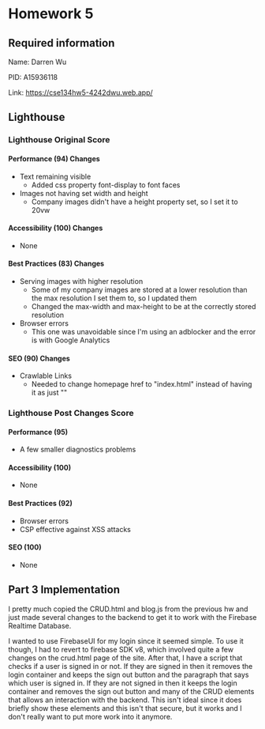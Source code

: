 # Homework 5

## Required information
Name: Darren Wu

PID: A15936118

Link: https://cse134hw5-4242dwu.web.app/

## Lighthouse
### Lighthouse Original Score
#### Performance (94) Changes
- Text remaining visible
  - Added css property font-display to font faces
- Images not having set width and height
  - Company images didn't have a height property set, so I set it to 20vw
  
#### Accessibility (100) Changes
- None

#### Best Practices (83) Changes
- Serving images with higher resolution
  - Some of my company images are stored at a lower resolution than the max resolution I set them to, so I updated them
  - Changed the max-width and max-height to be at the correctly stored resolution
- Browser errors
  - This one was unavoidable since I'm using an adblocker and the error is with Google Analytics

#### SEO (90) Changes
- Crawlable Links
  - Needed to change homepage href to "index.html" instead of having it as just ""

### Lighthouse Post Changes Score
#### Performance (95)
- A few smaller diagnostics problems
  
#### Accessibility (100)
- None

#### Best Practices (92)
- Browser errors
- CSP effective against XSS attacks

#### SEO (100)
- None

## Part 3 Implementation
I pretty much copied the CRUD.html and blog.js from the previous hw and just made several changes to the backend to get it to work with the Firebase Realtime Database.

I wanted to use FirebaseUI for my login since it seemed simple. To use it though, I had to revert to firebase SDK v8, which involved quite a few changes on the crud.html page of the site. After that, I have a script that checks if a user is signed in or not. If they are signed in then it removes the login container and keeps the sign out button and the paragraph that says which user is signed in. If they are not signed in then it keeps the login container and removes the sign out button and many of the CRUD elements that allows an interaction with the backend. This isn't ideal since it does briefly show these elements and this isn't that secure, but it works and I don't really want to put more work into it anymore.